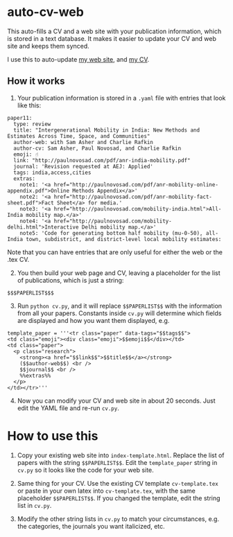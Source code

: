 # auto-cv-web

This auto-fills a CV and a web site with your publication information, which is stored in a text database. It makes it easier to update your CV and web site and keeps them synced.

I use this to auto-update [my web site](http://paulnovosad.com), and [my CV](https://paulnovosad.com/pdf/paul-novosad-cv.pdf). 

## How it works

1. Your publication information is stored in a `.yaml` file with entries that look like this:

```
paper11:
  type: review
  title: "Intergenerational Mobility in India: New Methods and Estimates Across Time, Space, and Communities"
  author-web: with Sam Asher and Charlie Rafkin
  author-cv: Sam Asher, Paul Novosad, and Charlie Rafkin
  emoji: ☝
  link: "http://paulnovosad.com/pdf/anr-india-mobility.pdf"
  journal: 'Revision requested at AEJ: Applied'
  tags: india,access,cities
  extras:
    note1: '<a href="http://paulnovosad.com/pdf/anr-mobility-online-appendix.pdf">Online Methods Appendix</a>'
    note2: '<a href="http://paulnovosad.com/pdf/anr-mobility-fact-sheet.pdf">Fact Sheet</a> for media.'
    note3: '<a href="http://paulnovosad.com/mobility-india.html">All-India mobility map.</a>'
    note4: '<a href="http://paulnovosad.com/mobility-delhi.html">Interactive Delhi mobility map.</a>'
    note5: 'Code for generating bottom half mobility (mu-0-50), all-India town, subdistrict, and district-level local mobility estimates:
  ```

   Note that you can have entries that are only useful for either the web or the .tex CV.


2. You then build your web page and CV, leaving a placeholder for the list of publications, which is just a string:

```
$$$PAPERLIST$$$
```

3. Run `python cv.py`, and it will replace `$$PAPERLIST$$` with the information from all your papers. Constants inside `cv.py` will determine which fields are displayed and how you want them displayed, e.g.

```
template_paper = '''<tr class="paper" data-tags="$$tags$$">
<td class="emoji"><div class="emoji">$$emoji$$</div></td>
<td class="paper">
  <p class="research">
    <strong><a href="$$link$$">$$title$$</a></strong>
    ($$author-web$$) <br /> 
    $$journal$$ <br />
    %%extras%%
  </p>
</td></tr>'''
```

4. Now you can modify your CV and web site in about 20 seconds. Just edit the YAML file and re-run `cv.py`.

# How to use this

1. Copy your existing web site into `index-template.html`. Replace the list of papers with the string `$$PAPERLIST$$`. Edit the `template_paper` string in `cv.py` so it looks like the code for your web site.

2. Same thing for your CV. Use the existing CV template `cv-template.tex` or paste in your own latex into `cv-template.tex`, with the same placeholder `$$PAPERLIST$$`. If you changed the template, edit the string list in `cv.py`.

3. Modify the other string lists in `cv.py` to match your circumstances, e.g. the categories, the journals you want italicized, etc.
